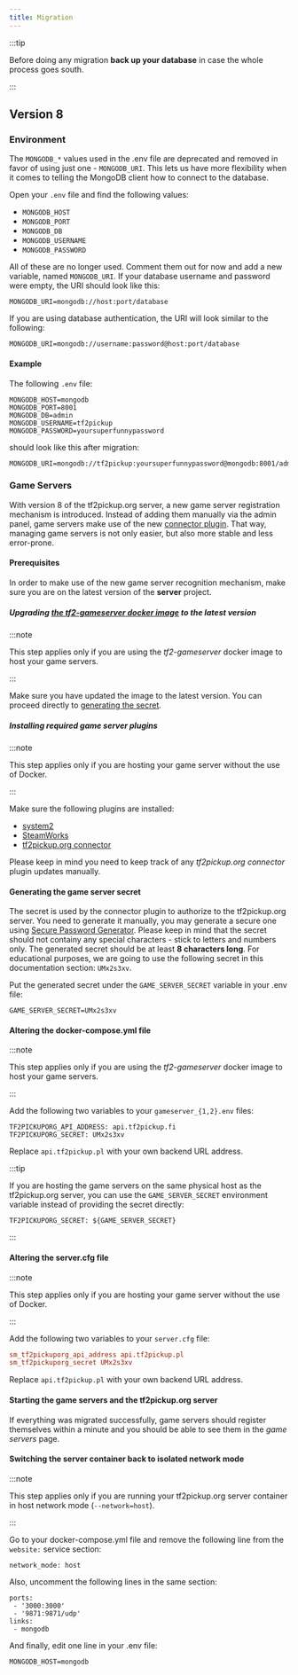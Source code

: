 ```yaml
---
title: Migration
---
```


:::tip

Before doing any migration **back up your database** in case the whole process goes south.

:::


## Version 8

### Environment

The `MONGODB_*` values used in the .env file are deprecated and removed in favor of using just one - `MONGODB_URI`. This lets us have more flexibility when it comes to telling the MongoDB client how to connect to the database.

Open your `.env` file and find the following values:

* `MONGODB_HOST`
* `MONGODB_PORT`
* `MONGODB_DB`
* `MONGODB_USERNAME`
* `MONGODB_PASSWORD`

All of these are no longer used. Comment them out for now and add a new variable, named `MONGODB_URI`. If your database username and password were empty, the URI should look like this:

```
MONGODB_URI=mongodb://host:port/database
```

If you are using database authentication, the URI will look similar to the following:

```
MONGODB_URI=mongodb://username:password@host:port/database
```

#### Example

The following `.env` file:

```env
MONGODB_HOST=mongodb
MONGODB_PORT=8001
MONGODB_DB=admin
MONGODB_USERNAME=tf2pickup
MONGODB_PASSWORD=yoursuperfunnypassword
```

should look like this after migration:

```env
MONGODB_URI=mongodb://tf2pickup:yoursuperfunnypassword@mongodb:8001/admin
```


### Game Servers

With version 8 of the tf2pickup.org server, a new game server registration mechanism is introduced. Instead of adding them manually via the admin panel, game servers make use of the new [connector plugin](https://github.com/tf2pickup-org/connector). That way, managing game servers is not only easier, but also more stable and less error-prone.

#### Prerequisites

In order to make use of the new game server recognition mechanism, make sure you are on the latest version of the **server** project.

##### Upgrading [the tf2-gameserver docker image](https://hub.docker.com/r/tf2pickuppl/tf2-gameserver) to the latest version

:::note

This step applies only if you are using the _tf2-gameserver_ docker image to host your game servers.

:::

Make sure you have updated the image to the latest version. You can proceed directly to [generating the secret](#generating-the-game-server-secret).

##### Installing required game server plugins

:::note

This step applies only if you are hosting your game server without the use of Docker.

:::

Make sure the following plugins are installed:

- [system2](https://forums.alliedmods.net/attachment.php?attachmentid=188744&d=1618607414)
- [SteamWorks](https://github.com/KyleSanderson/SteamWorks/releases/download/1.2.3c/package-lin.tgz)
- [tf2pickup.org connector](https://github.com/tf2pickup-org/connector/releases/download/0.1.0/connector.smx)

Please keep in mind you need to keep track of any _tf2pickup.org connector_ plugin updates manually.

#### Generating the game server secret

The secret is used by the connector plugin to authorize to the tf2pickup.org server. You need to generate it manually, you may generate a secure one using [Secure Password Generator](https://passwordsgenerator.net/). Please keep in mind that the secret should not containy any special characters - stick to letters and numbers only. The generated secret should be at least **8 characters long**. For educational purposes, we are going to use the following secret in this documentation section: `UMx2s3xv`.

Put the generated secret under the `GAME_SERVER_SECRET` variable in your .env file:

```env
GAME_SERVER_SECRET=UMx2s3xv
```

#### Altering the docker-compose.yml file

:::note

This step applies only if you are using the _tf2-gameserver_ docker image to host your game servers.

:::

Add the following two variables to your `gameserver_{1,2}.env` files:

```env
TF2PICKUPORG_API_ADDRESS: api.tf2pickup.fi
TF2PICKUPORG_SECRET: UMx2s3xv
```

Replace `api.tf2pickup.pl` with your own backend URL address.

:::tip

If you are hosting the game servers on the same physical host as the tf2pickup.org server, you can use the `GAME_SERVER_SECRET` environment variable instead of providing the secret directly:

```env
TF2PICKUPORG_SECRET: ${GAME_SERVER_SECRET}
```

:::

#### Altering the server.cfg file

:::note

This step applies only if you are hosting your game server without the use of Docker.

:::

Add the following two variables to your `server.cfg` file:

```cfg
sm_tf2pickuporg_api_address api.tf2pickup.pl
sm_tf2pickuporg_secret UMx2s3xv
```

Replace `api.tf2pickup.pl` with your own backend URL address.

#### Starting the game servers and the tf2pickup.org server

If everything was migrated successfully, game servers should register themselves within a minute and you should be able to see them in the _game servers_ page.

#### Switching the server container back to isolated network mode

:::note

This step applies only if you are running your tf2pickup.org server container in host network mode (`--network=host`).

:::

Go to your docker-compose.yml file and remove the following line from the `website:` service section:

```
network_mode: host
```

Also, uncomment the following lines in the same section:

```
ports:
 - '3000:3000'
 - '9871:9871/udp'
links:
 - mongodb
```

And finally, edit one line in your .env file:

```
MONGODB_HOST=mongodb
```